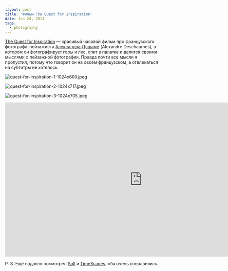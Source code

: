 ```yaml
---
layout: post
title: 'Фильм The Quest for Inspiration'
date: Jun 24, 2013
tags:
  - photography
---
```


[The Quest for Inspiration](http://www.reelhouse.org/mathieulelay/laquetedinspiration/) — красивый часовой фильм про французского фотографа-пейзажиста [Александра Дэшаме](http://www.alexandredeschaumes.com/) (Alexandre Deschaumes), в котором он фотографирует горы и лес, спит в палатке и делится своими мыслями о пейзажной фотографии. Правда почти все мысли я пропустил, потому что говорит он на своём французском, а отвлекаться на субтитры не хотелось.

![quest-for-inspiration-1-1024x600.jpeg](upload://quest-for-inspiration-1-1024x600.jpeg)

<!--more-->

![quest-for-inspiration-2-1024x717.jpeg](upload://quest-for-inspiration-2-1024x717.jpeg)

![quest-for-inspiration-3-1024x705.jpeg](upload://quest-for-inspiration-3-1024x705.jpeg)

<iframe src="http://player.vimeo.com/video/54003139?color=f08c00" width="900" height="506" frameborder="0" webkitAllowFullScreen mozallowfullscreen allowFullScreen></iframe>

P. S. Ещё надавно посмотрел [Salt](http://medvedevphoto.livejournal.com/101376.html) и [TimeScapes](http://medvedevphoto.livejournal.com/69803.html), оба очень понравились.
